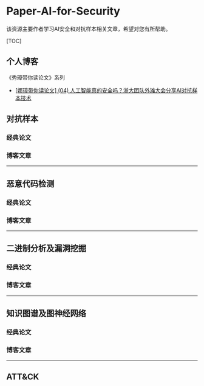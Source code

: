 # Paper-AI-for-Security
该资源主要作者学习AI安全和对抗样本相关文章，希望对您有所帮助。

[TOC]

## 个人博客

《秀璋带你读论文》系列
- [[娜璋带你读论文] (04) 人工智能真的安全吗？浙大团队外滩大会分享AI对抗样本技术](https://blog.csdn.net/Eastmount/article/details/108890639)

## 对抗样本

### 经典论文

### 博客文章


---

## 恶意代码检测

### 经典论文

### 博客文章

---

## 二进制分析及漏洞挖掘


### 经典论文

### 博客文章

---

## 知识图谱及图神经网络


### 经典论文

### 博客文章


---


## ATT&CK




